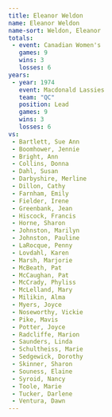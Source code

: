 ```yaml
---
title: Eleanor Weldon
name: Eleanor Weldon
name-sort: Weldon, Eleanor
totals:
 - event: Canadian Women's
   games: 9
   wins: 3
   losses: 6
years:
 - year: 1974
   event: Macdonald Lassies
   team: "QC"
   position: Lead
   games: 9
   wins: 3
   losses: 6
vs:
 - Bartlett, Sue Ann
 - Boomhower, Jennie
 - Bright, Ann
 - Collins, Donna
 - Dahl, Susan
 - Darbyshire, Merline
 - Dillon, Cathy
 - Farnham, Emily
 - Fielder, Irene
 - Greenbank, Jean
 - Hiscock, Francis
 - Horne, Sharon
 - Johnston, Marilyn
 - Johnston, Pauline
 - LaRocque, Penny
 - Lovdahl, Karen
 - Marsh, Marjorie
 - McBeath, Pat
 - McCaughan, Pat
 - McCrady, Phyliss
 - McLelland, Mary
 - Milikin, Alma
 - Myers, Joyce
 - Noseworthy, Vickie
 - Pike, Mavis
 - Potter, Joyce
 - Radcliffe, Marion
 - Saunders, Linda
 - Schultheiss, Marie
 - Sedgewick, Dorothy
 - Skinner, Sharon
 - Souness, Elaine
 - Syroid, Nancy
 - Toole, Marie
 - Tucker, Darlene
 - Ventura, Dawn
---
```


